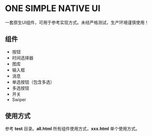 # ONE SIMPLE NATIVE UI

一套原生UI组件，可用于参考实现方式。未经严格测试，生产环境谨慎使用！

## 组件
- 按钮
- 时间选择器
- 图库
- 输入框
- 消息
- 单选按钮（包含多选）
- 多选按钮
- 开关
- Swiper

## 使用方式

参考 **test** 目录。**all.html** 所有组件使用方式，**xxx.html** 单个使用方式。